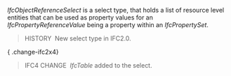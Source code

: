 ﻿_IfcObjectReferenceSelect_ is a select type, that holds a list of resource level entities that can be used as property values for an _IfcPropertyReferenceValue_ being a property within an _IfcPropertySet_.

> HISTORY&nbsp; New select type in IFC2.0.

{ .change-ifc2x4}
> IFC4 CHANGE&nbsp; _IfcTable_ added to the select.
